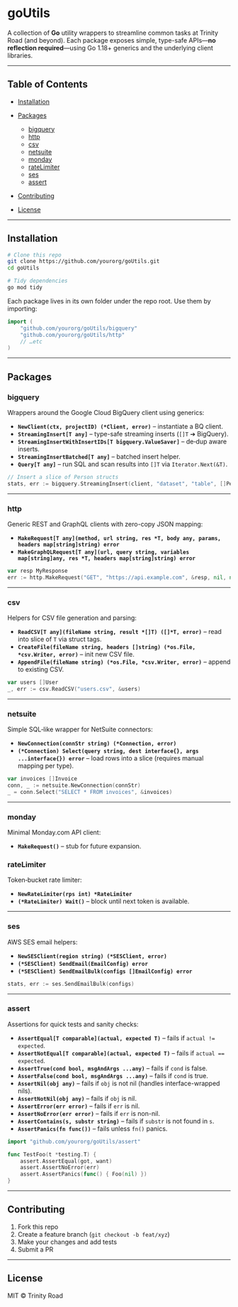 # goUtils

A collection of **Go** utility wrappers to streamline common tasks at Trinity Road (and beyond). Each package exposes simple, type-safe APIs—**no reflection required**—using Go 1.18+ generics and the underlying client libraries.

---

## Table of Contents

* [Installation](#installation)
* [Packages](#packages)

  * [bigquery](#bigquery)
  * [http](#http)
  * [csv](#csv)
  * [netsuite](#netsuite)
  * [monday](#monday)
  * [rateLimiter](#ratelimiter)
  * [ses](#ses)
  * [assert](#assert)
* [Contributing](#contributing)
* [License](#license)

---

## Installation

```bash
# Clone this repo
git clone https://github.com/yourorg/goUtils.git
cd goUtils

# Tidy dependencies
go mod tidy
```

Each package lives in its own folder under the repo root. Use them by importing:

```go
import (
    "github.com/yourorg/goUtils/bigquery"
    "github.com/yourorg/goUtils/http"
    // …etc
)
```

---

## Packages

### bigquery

Wrappers around the Google Cloud BigQuery client using generics:

* **`NewClient(ctx, projectID) (*Client, error)`** – instantiate a BQ client.
* **`StreamingInsert[T any]`** – type-safe streaming inserts (`[]T` ➔ BigQuery).
* **`StreamingInsertWithInsertIDs[T bigquery.ValueSaver]`** – de‐dup aware inserts.
* **`StreamingInsertBatched[T any]`** – batched insert helper.
* **`Query[T any]`** – run SQL and scan results into `[]T` via `Iterator.Next(&T)`.

```go
// Insert a slice of Person structs
stats, err := bigquery.StreamingInsert(client, "dataset", "table", []Person{{Name:"Alice", Age:30}})
```

---

### http

Generic REST and GraphQL clients with zero-copy JSON mapping:

* **`MakeRequest[T any](method, url string, res *T, body any, params, headers map[string]string) error`**
* **`MakeGraphQLRequest[T any](url, query string, variables map[string]any, res *T, headers map[string]string) error`**

```go
var resp MyResponse
err := http.MakeRequest("GET", "https://api.example.com", &resp, nil, nil, nil)
```

---

### csv

Helpers for CSV file generation and parsing:

* **`ReadCSV[T any](fileName string, result *[]T) ([]*T, error)`** – read into slice of `T` via struct tags.
* **`CreateFile(fileName string, headers []string) (*os.File, *csv.Writer, error)`** – init new CSV file.
* **`AppendFile(fileName string) (*os.File, *csv.Writer, error)`** – append to existing CSV.

```go
var users []User
_, err := csv.ReadCSV("users.csv", &users)
```

---

### netsuite

Simple SQL‐like wrapper for NetSuite connectors:

* **`NewConnection(connStr string) (*Connection, error)`**
* **`(*Connection) Select(query string, dest interface{}, args ...interface{}) error`** – load rows into a slice (requires manual mapping per type).

```go
var invoices []Invoice
conn, _ := netsuite.NewConnection(connStr)
_ = conn.Select("SELECT * FROM invoices", &invoices)
```

---

### monday

Minimal Monday.com API client:

* **`MakeRequest()`** – stub for future expansion.

### rateLimiter

Token‐bucket rate limiter:

* **`NewRateLimiter(rps int) *RateLimiter`**
* **`(*RateLimiter) Wait()`** – block until next token is available.

---

### ses

AWS SES email helpers:

* **`NewSESClient(region string) (*SESClient, error)`**
* **`(*SESClient) SendEmail(EmailConfig) error`**
* **`(*SESClient) SendEmailBulk(configs []EmailConfig) error`**

```go
stats, err := ses.SendEmailBulk(configs)
```

---

### assert

Assertions for quick tests and sanity checks:

* **`AssertEqual[T comparable](actual, expected T)`** – fails if `actual != expected`.
* **`AssertNotEqual[T comparable](actual, expected T)`** – fails if `actual == expected`.
* **`AssertTrue(cond bool, msgAndArgs ...any)`** – fails if `cond` is false.
* **`AssertFalse(cond bool, msgAndArgs ...any)`** – fails if `cond` is true.
* **`AssertNil(obj any)`** – fails if `obj` is not nil (handles interface-wrapped nils).
* **`AssertNotNil(obj any)`** – fails if `obj` is nil.
* **`AssertError(err error)`** – fails if `err` is nil.
* **`AssertNoError(err error)`** – fails if `err` is non-nil.
* **`AssertContains(s, substr string)`** – fails if `substr` is not found in `s`.
* **`AssertPanics(fn func())`** – fails unless `fn()` panics.

```go
import "github.com/yourorg/goUtils/assert"

func TestFoo(t *testing.T) {
    assert.AssertEqual(got, want)
    assert.AssertNoError(err)
    assert.AssertPanics(func() { Foo(nil) })
}
```

---

## Contributing

1. Fork this repo
2. Create a feature branch (`git checkout -b feat/xyz`)
3. Make your changes and add tests
4. Submit a PR

---

## License

MIT © Trinity Road

